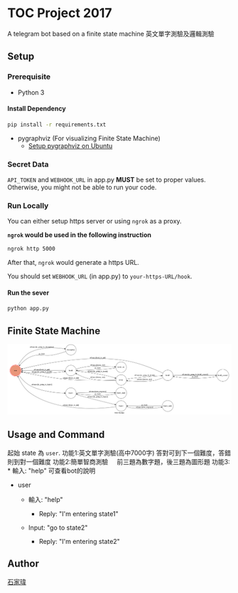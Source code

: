# TOC Project 2017
A telegram bot based on a finite state machine
英文單字測驗及邏輯測驗

## Setup

### Prerequisite
* Python 3

#### Install Dependency
```sh
pip install -r requirements.txt
```

* pygraphviz (For visualizing Finite State Machine)
    * [Setup pygraphviz on Ubuntu](http://www.jianshu.com/p/a3da7ecc5303)

### Secret Data

`API_TOKEN` and `WEBHOOK_URL` in app.py **MUST** be set to proper values.
Otherwise, you might not be able to run your code.

### Run Locally
You can either setup https server or using `ngrok` as a proxy.

**`ngrok` would be used in the following instruction**

```sh
ngrok http 5000
```

After that, `ngrok` would generate a https URL.

You should set `WEBHOOK_URL` (in app.py) to `your-https-URL/hook`.

#### Run the sever

```sh
python app.py
```

## Finite State Machine
![fsm](./img/show-fsm.png)

## Usage and Command

起始 state 為 `user`.
功能1:英文單字測驗(高中7000字)
      答對可到下一個難度，答錯則到對一個難度
功能2:簡單智商測驗
     前三題為數字題，後三題為圖形題
功能3:
	* 輸入: "help" 可查看bot的說明
* user
	* 輸入: "help"
		* Reply: "I'm entering state1"

	* Input: "go to state2"
		* Reply: "I'm entering state2"


## Author
[石家瑋](https://github.com/F74032099)
